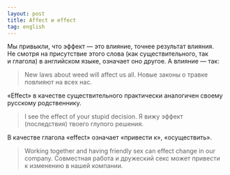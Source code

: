 ```yaml
---
layout: post
title: Affect и effect
tag: english
---
```

Мы привыкли, что эффект — это влияние, точнее результат влияния. Не смотря на присутствие этого слова (как существительного, так и глагола) в английском языке, означает оно другое. А влияние — так:

> New laws about weed will affect us all.
> Новые законы о травке повлияют на всех нас.

«Effect» в качестве существительного практически аналогичен своему русскому родственнику.

> I see the effect of your stupid decision.
> Я вижу эффект (последствия) твоего глупого решения.

В качестве глагола «effect» означает «привести к», «осуществить».

> Working together and having friendly sex can effect change in our company.
> Совместная работа и дружеский секс может привести к изменению в нашей компании.
